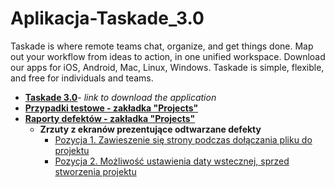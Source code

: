 # Aplikacja-Taskade_3.0
Taskade is where remote teams chat, organize, and get things done. Map out your workflow from ideas to action, in one unified workspace.
Download our apps for iOS, Android, Mac, Linux, Windows.
Taskade is simple, flexible, and free for individuals and teams.

* **[Taskade 3.0](https://www.producthunt.com/posts/taskade-3-0?utm_source=badge-featured&utm_medium=badge&utm_souce=badge-taskade-3-0)**- _link to download the application_
* **[Przypadki testowe - zakładka "Projects"](https://drive.google.com/file/d/10XSts0-FUxY-lFs0mZyBDHJFyJi88Cby/view?usp=sharing)**
* **[Raporty defektów - zakładka "Projects"](https://drive.google.com/file/d/1xdq4LbNbEVlwAlFGz0xRHNXtjiILA-dU/view?usp=sharing)**
    * **Zrzuty z ekranów prezentujące odtwarzane defekty**
        * [Pozycja 1. Zawieszenie się strony podczas dołączania pliku do projektu](https://drive.google.com/file/d/1toSjJlg3SdeVHbNA-4_g6y5McHIoeRf4/view?usp=sharing)
        * [Pozycja 2. Możliwość ustawienia daty wstecznej, sprzed stworzenia projektu](https://drive.google.com/file/d/15hFZ8KA8J7xAjZYAkIvVFX8kh618EC8D/view?usp=sharing)
